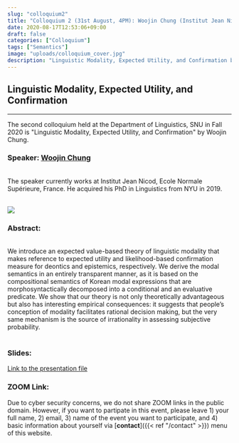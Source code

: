 ```yaml
---
slug: "colloquium2"
title: "Colloquium 2 (31st August, 4PM): Woojin Chung (Institut Jean Nicod)"
date: 2020-08-17T12:53:06+09:00
draft: false
categories: ["Colloquium"]
tags: ["Semantics"]
image: "uploads/colloquium_cover.jpg"
description: "Linguistic Modality, Expected Utility, and Confirmation by Woojin Chung"
---
```


## Linguistic Modality, Expected Utility, and Confirmation

---

The second colloquium held at the Department of Linguistics, SNU in Fall 2020 is "Linguistic Modality, Expected Utility, and Confirmation" by Woojin Chung.

### Speaker: <a class=intro-link href=https://sites.google.com/a/nyu.edu/woojin-chung>Woojin Chung</a>

<br/>
The speaker currently works at Institut Jean Nicod, Ecole Normale Supérieure, France. He acquired his PhD in Linguistics from NYU in 2019.
<br/><br/>

![ ](/profiles/Woojin_Chung_image.jpg#floatleft)

### Abstract:

<br/>
We introduce an expected value-based theory of linguistic modality that makes reference to expected utility and likelihood-based confirmation measure for deontics and epistemics, respectively. We derive the modal semantics in an entirely transparent manner, as it is based on the compositional semantics of Korean modal expressions that are morphosyntactically decomposed into a conditional and an evaluative predicate. We show that our theory is not only theoretically advantageous but also has interesting empirical consequences: it suggests that people’s conception of modality facilitates rational decision making, but the very same mechanism is the source of irrationality in assessing subjective probability. 
<br/><br/>

### Slides:

[Link to the presentation file](/materials/colloquium2_material.pdf)

### ZOOM Link:

Due to cyber security concerns, we do not share ZOOM links in the public domain. However, if you want to partipate in this event, please leave 1) your full name, 2) email, 3) name of the event you want to participate, and 4) basic information about yourself via [**contact**]({{< ref "/contact" >}}) menu of this website.
